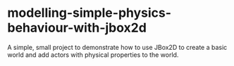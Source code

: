 modelling-simple-physics-behaviour-with-jbox2d
==============================================

A simple, small project to demonstrate how to use JBox2D to create a basic world and add actors with physical properties to the world.
